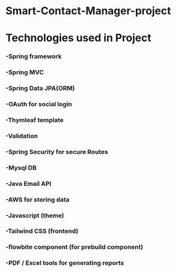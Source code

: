 # Smart-Contact-Manager-project

<h1>Technologies used in Project</h1>
<h3>-Spring framework</h3>
<h3>-Spring MVC</h3>
<h3>-Spring Data JPA(ORM)</h3>
<h3>-OAuth for social login</h3>
<h3>-Thymleaf template</h3>
<h3>-Validation</h3>
<h3>-Spring Security for secure Routes</h3>
<h3>-Mysql DB</h3>
<h3>-Java Email API</h3>
<h3>-AWS for storing data</h3>
<h3>-Javascript (theme)</h3>
<h3>-Tailwind CSS (frontend)</h3>
<h3>-flowbite component (for prebuild component)</h3>
<h3>-PDF / Excel tools for generating reports</h3>
